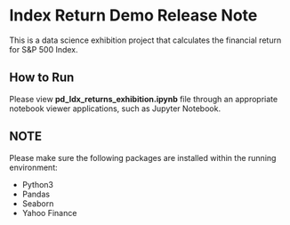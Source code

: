 # Index Return Demo Release Note
This is a data science exhibition project that calculates the financial return for S&P 500 Index.


## How to Run
Please view **pd_Idx_returns_exhibition.ipynb** file through an appropriate notebook viewer applications, such as Jupyter Notebook.


## NOTE
Please make sure the following packages are installed within the running environment:
- Python3
- Pandas
- Seaborn
- Yahoo Finance
